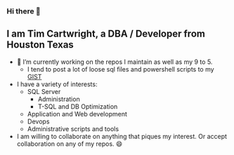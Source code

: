### Hi there 👋

## I am Tim Cartwright, a DBA / Developer from Houston Texas

- 🔭 I’m currently working on the repos I maintain as well as my 9 to 5.
  - I tend to post a lot of loose sql files and powershell scripts to my [GIST](https://gist.github.com/tcartwright)
- I have a variety of interests:
  -  SQL Server 
      -  Administration
      -  T-SQL and DB Optimization
  -  Application and Web development
  -  Devops
  -  Administrative scripts and tools   
-  I am willing to collaborate on anything that piques my interest. Or accept collaboration on any of my repos. :smile:

<!--
**tcartwright/tcartwright** is a ✨ _special_ ✨ repository because its `README.md` (this file) appears on your GitHub profile.

Here are some ideas to get you started:

- 🔭 I’m currently working on ...
- 🌱 I’m currently learning ...
- 👯 I’m looking to collaborate on ...
- 🤔 I’m looking for help with ...
- 💬 Ask me about ...
- 📫 How to reach me: ...
- 😄 Pronouns: ...
- ⚡ Fun fact: ...
-->
